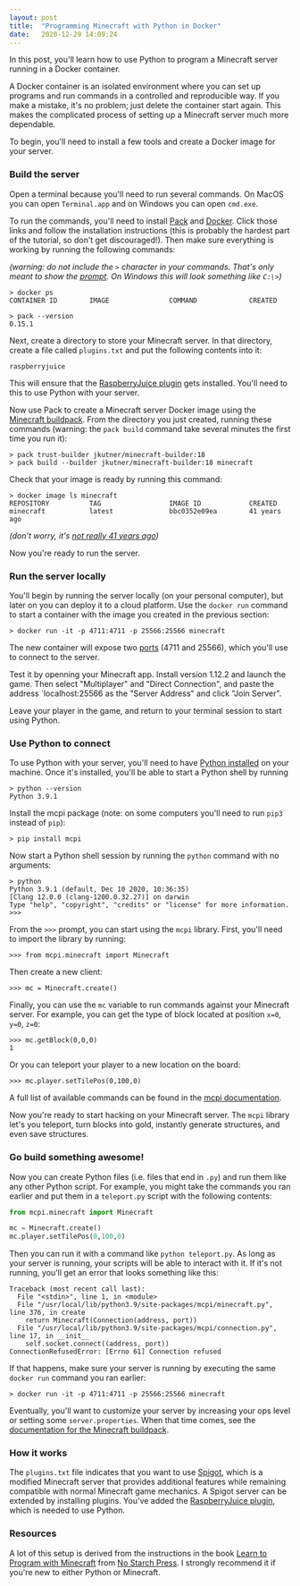 ```yaml
---
layout: post
title:  "Programming Minecraft with Python in Docker"
date:   2020-12-29 14:09:24
---
```


In this post, you'll learn how to use Python to program a Minecraft server running in a Docker container.

A Docker container is an isolated environment where you can set up programs and run commands in a controlled and reproducible way. If you make a mistake, it's no problem; just delete the container start again. This makes the complicated process of setting up a Minecraft server much more dependable.

To begin, you'll need to install a few tools and create a Docker image for your server.

### Build the server

Open a terminal because you'll need to run several commands. On MacOS you can open `Terminal.app` and on Windows you can open `cmd.exe`.

To run the commands, you'll need to install [Pack](https://buildpacks.io/docs/tools/pack/) and [Docker](https://www.docker.com/products/docker-desktop). Click those links and follow the installation instructions (this is probably the hardest part of the tutorial, so don't get discouraged!). Then make sure everything is working by running the following commands:

_(warning: do not include the `>` character in your commands. That's only meant to show the [prompt](https://www.lifewire.com/command-prompt-2625840). On Windows this will look something like `C:\>`)_

```
> docker ps
CONTAINER ID        IMAGE               COMMAND             CREATED

> pack --version
0.15.1
```

Next, create a directory to store your Minecraft server. In that directory, create a file called `plugins.txt` and put the following contents into it:

```
raspberryjuice
```

This will ensure that the [RaspberryJuice plugin](https://www.spigotmc.org/resources/raspberryjuice.22724/) gets installed. You'll need to this to use Python with your server.

Now use Pack to create a Minecraft server Docker image using the [Minecraft buildpack](https://github.com/jkutner/minecraft-buildpack). From the directory you just created, running these commands (warning: the `pack build` command take several minutes the first time you run it):

```
> pack trust-builder jkutner/minecraft-builder:18
> pack build --builder jkutner/minecraft-builder:18 minecraft
```

Check that your image is ready by running this command:

```
> docker image ls minecraft
REPOSITORY          TAG                 IMAGE ID            CREATED
minecraft           latest              bbc0352e09ea        41 years ago
```

_(don't worry, it's [not really 41 years ago](https://medium.com/buildpacks/time-travel-with-pack-e0efd8bf05db))_

Now you're ready to run the server.

### Run the server locally

You'll begin by running the server locally (on your personal computer), but later on you can deploy it to a cloud platform. Use the `docker run` command to start a container with the image you created in the previous section:

```
> docker run -it -p 4711:4711 -p 25566:25566 minecraft
```

The new container will expose two [ports](https://en.wikipedia.org/wiki/Port_%28computer_networking%29) (4711 and 25566), which you'll use to connect to the server.

Test it by openning your Minecraft app. Install version 1.12.2 and launch the game. Then select "Multiplayer" and "Direct Connection", and paste the address `localhost:25566 as the "Server Address" and click "Join Server".

Leave your player in the game, and return to your terminal session to start using Python.

### Use Python to connect

To use Python with your server, you'll need to have [Python installed](https://wiki.python.org/moin/BeginnersGuide/Download) on your machine. Once it's installed, you'll be able to start a Python shell by running

```
> python --version
Python 3.9.1
```

Install the mcpi package (note: on some computers you'll need to run `pip3` instead of `pip`):

```
> pip install mcpi
```

Now start a Python shell session by running the `python` command with no arguments:

```
> python
Python 3.9.1 (default, Dec 10 2020, 10:36:35)
[Clang 12.0.0 (clang-1200.0.32.27)] on darwin
Type "help", "copyright", "credits" or "license" for more information.
>>>
```

From the `>>>` prompt, you can start using the `mcpi` library. First, you'll need to import the library by running:

```
>>> from mcpi.minecraft import Minecraft
```

Then create a new client:

```
>>> mc = Minecraft.create()
```

Finally, you can use the `mc` variable to run commands against your Minecraft server. For example, you can get the type of block located at position `x=0`, `y=0`, `z=0`:

```
>>> mc.getBlock(0,0,0)
1
```

Or you can teleport your player to a new location on the board:

```
>>> mc.player.setTilePos(0,100,0)
```

A full list of available commands can be found in the [mcpi documentation](https://github.com/martinohanlon/mcpi).

Now you're ready to start hacking on your Minecraft server. The `mcpi` library let's you teleport, turn blocks into gold, instantly generate structures, and even save structures.

### Go build something awesome!

Now you can create Python files (i.e. files that end in `.py`) and run them like any other Python script. For example, you might take the commands you ran earlier and put them in a `teleport.py` script with the following contents:

```python
from mcpi.minecraft import Minecraft

mc = Minecraft.create()
mc.player.setTilePos(0,100,0)
```

Then you can run it with a command like `python teleport.py`. As long as your server is running, your scripts will be able to interact with it. If it's not running, you'll get an error that looks something like this:

```
Traceback (most recent call last):
  File "<stdin>", line 1, in <module>
  File "/usr/local/lib/python3.9/site-packages/mcpi/minecraft.py", line 376, in create
    return Minecraft(Connection(address, port))
  File "/usr/local/lib/python3.9/site-packages/mcpi/connection.py", line 17, in __init__
    self.socket.connect((address, port))
ConnectionRefusedError: [Errno 61] Connection refused
```

If that happens, make sure your server is running by executing the same `docker run` command you ran earlier:

```
> docker run -it -p 4711:4711 -p 25566:25566 minecraft
```

Eventually, you'll want to customize your server by increasing your ops level or setting some `server.properties`. When that time comes, see the [documentation for the Minecraft buildpack](https://github.com/jkutner/minecraft-buildpack/blob/master/README.md).

### How it works

The `plugins.txt` file indicates that you want to use [Spigot](https://www.spigotmc.org/), which is a modified Minecraft server that provides additional features while remaining compatible with normal Minecraft game mechanics. A Spigot server can be extended by installing plugins. You've added the [RaspberryJuice plugin](https://www.spigotmc.org/resources/raspberryjuice.22724/), which is needed to use Python.

### Resources

A lot of this setup is derived from the instructions in the book [Learn to Program with Minecraft](https://nostarch.com/programwithminecraft) from [No Starch Press](https://nostarch.com/). I strongly recommend it if you're new to either Python or Minecraft.
